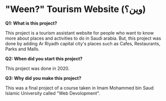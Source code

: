 # "Ween?" Tourism Website (وين؟)
**Q1: What is this project?**

This project is a tourism assistant website for people who want to know more about places and activities to do in Saudi arabia. But, this project was done by adding Ar Riyadh capital city's places such as Cafes, Restaurants, Parks and Malls.

**Q2: When did you start this project?**

This project was done in 2020.

**Q3: Why did you make this project?**

This was a final project of a course taken in Imam Mohammed bin Saud Islamic University called "Web Devolopment".
